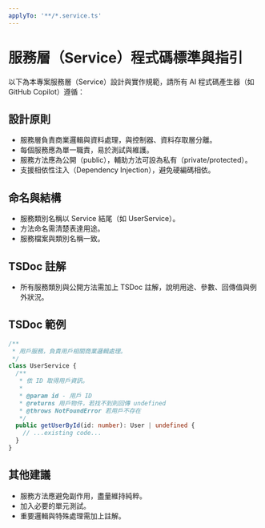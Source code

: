 ```yaml
---
applyTo: '**/*.service.ts'
---
```

# 服務層（Service）程式碼標準與指引

以下為本專案服務層（Service）設計與實作規範，請所有 AI 程式碼產生器（如 GitHub Copilot）遵循：

## 設計原則
- 服務層負責商業邏輯與資料處理，與控制器、資料存取層分離。
- 每個服務應為單一職責，易於測試與維護。
- 服務方法應為公開（public），輔助方法可設為私有（private/protected）。
- 支援相依性注入（Dependency Injection），避免硬編碼相依。

## 命名與結構
- 服務類別名稱以 Service 結尾（如 UserService）。
- 方法命名需清楚表達用途。
- 服務檔案與類別名稱一致。

## TSDoc 註解
- 所有服務類別與公開方法需加上 TSDoc 註解，說明用途、參數、回傳值與例外狀況。

## TSDoc 範例
```typescript
/**
 * 用戶服務，負責用戶相關商業邏輯處理。
 */
class UserService {
  /**
   * 依 ID 取得用戶資訊。
   *
   * @param id - 用戶 ID
   * @returns 用戶物件，若找不到則回傳 undefined
   * @throws NotFoundError 若用戶不存在
   */
  public getUserById(id: number): User | undefined {
    // ...existing code...
  }
}
```

## 其他建議
- 服務方法應避免副作用，盡量維持純粹。
- 加入必要的單元測試。
- 重要邏輯與特殊處理需加上註解。
